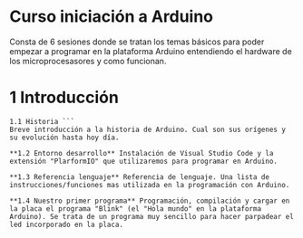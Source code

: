 # Curso iniciación a Arduino
Consta de 6 sesiones donde se tratan los temas básicos para poder empezar a programar en la plataforma Arduino entendiendo el hardware de los microprocesasores y como funcionan.


# 1 Introducción


  ```text
  1.1 Historia ```
  Breve introducción a la historia de Arduino. Cual son sus orígenes y su evolución hasta hoy día.

  **1.2 Entorno desarrollo** Instalación de Visual Studio Code y la extensión "PlarformIO" que utilizaremos para programar en Arduino.

  **1.3 Referencia lenguaje** Referencia de lenguaje. Una lista de instrucciones/funciones mas utilizada en la programación con Arduino.

  **1.4 Nuestro primer programa** Programación, compilación y cargar en la placa el programa "Blink" (el "Hola mundo" en la plataforma Arduino). Se trata de un programa muy sencillo para hacer parpadear el led incorporado en la placa.
